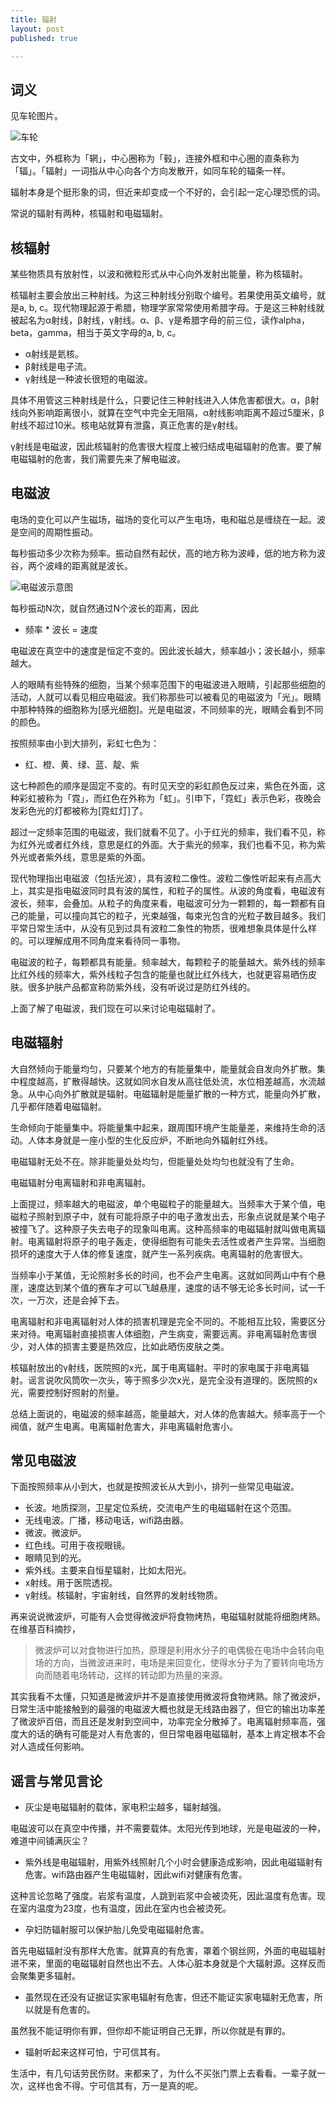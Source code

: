 ```yaml
---
title: 辐射
layout: post
published: true

---
```


词义
-------
见车轮图片。

 ![车轮](/media/files/radio-wheel.png)
 
古文中，外框称为「辋」，中心圈称为「毂」，连接外框和中心圈的直条称为「辐」。「辐射」一词指从中心向各个方向发散开，如同车轮的辐条一样。

辐射本身是个挺形象的词，但近来却变成一个不好的，会引起一定心理恐慌的词。

常说的辐射有两种，核辐射和电磁辐射。

核辐射
-------
某些物质具有放射性，以波和微粒形式从中心向外发射出能量，称为核辐射。

核辐射主要会放出三种射线。为这三种射线分别取个编号。若果使用英文编号，就是a, b, c。现代物理起源于希腊，物理学家常常使用希腊字母。于是这三种射线就被起名为α射线，β射线，γ射线。α、β、γ是希腊字母的前三位，读作alpha，beta，gamma，相当于英文字母的a, b, c。

* α射线是氦核。
* β射线是电子流。
* γ射线是一种波长很短的电磁波。

具体不用管这三种射线是什么，只要记住三种射线进入人体危害都很大。α，β射线向外影响距离很小，就算在空气中完全无阻隔，α射线影响距离不超过5厘米，β射线不超过10米。核电站就算有泄露，真正危害的是γ射线。

γ射线是电磁波，因此核辐射的危害很大程度上被归结成电磁辐射的危害。要了解电磁辐射的危害，我们需要先来了解电磁波。

电磁波
---------
电场的变化可以产生磁场，磁场的变化可以产生电场，电和磁总是缠绕在一起。波是空间的周期性振动。

每秒振动多少次称为频率。振动自然有起伏，高的地方称为波峰，低的地方称为波谷，两个波峰的距离就是波长。

![电磁波示意图](/media/files/radio-wave.png)

每秒振动N次，就自然通过N个波长的距离，因此
 
*  频率 * 波长 = 速度

电磁波在真空中的速度是恒定不变的。因此波长越大，频率越小；波长越小，频率越大。

人的眼睛有些特殊的细胞，当某个频率范围下的电磁波进入眼睛，引起那些细胞的活动，人就可以看见相应电磁波。我们称那些可以被看见的电磁波为「光」。眼睛中那种特殊的细胞称为[感光细胞]。光是电磁波，不同频率的光，眼睛会看到不同的颜色。

按照频率由小到大排列，彩虹七色为：

* 红、橙、黄、绿、蓝、靛、紫

这七种颜色的顺序是固定不变的。有时见天空的彩虹颜色反过来，紫色在外面，这种彩虹被称为「霓」，而红色在外称为「虹」。引申下，「霓虹」表示色彩，夜晚会发彩色光的灯都被称为[霓虹灯]了。

超过一定频率范围的电磁波，我们就看不见了。小于红光的频率，我们看不见，称为红外光或者红外线，意思是红的外面。大于紫光的频率，我们也看不见，称为紫外光或者紫外线，意思是紫的外面。

现代物理指出电磁波（包括光波），具有波粒二像性。波粒二像性听起来有点高大上，其实是指电磁波同时具有波的属性，和粒子的属性。从波的角度看，电磁波有波长，频率，会叠加。从粒子的角度来看，电磁波可分为一颗颗的，每一颗都有自己的能量，可以撞向其它的粒子，光束越强，每束光包含的光粒子数目越多。我们平常日常生活中，从没有见到过具有波粒二象性的物质，很难想象具体是什么样的。可以理解成用不同角度来看待同一事物。

电磁波的粒子，每颗都具有能量。频率越大，每颗粒子的能量越大。紫外线的频率比红外线的频率大，紫外线粒子包含的能量也就比红外线大，也就更容易晒伤皮肤。很多护肤产品都宣称防紫外线，没有听说过是防红外线的。

上面了解了电磁波，我们现在可以来讨论电磁辐射了。

电磁辐射
--------
大自然倾向于能量均匀，只要某个地方的有能量集中，能量就会自发向外扩散。集中程度越高，扩散得越快。这就如同水自发从高往低处流，水位相差越高，水流越急。从中心向外扩散就是辐射。电磁辐射是能量扩散的一种方式，能量向外扩散，几乎都伴随着电磁辐射。

生命倾向于能量集中。将能量集中起来，跟周围环境产生能量差，来维持生命的活动。人体本身就是一座小型的生化反应炉，不断地向外辐射红外线。

电磁辐射无处不在。除非能量处处均匀，但能量处处均匀也就没有了生命。

电磁辐射分电离辐射和非电离辐射。

上面提过，频率越大的电磁波，单个电磁粒子的能量越大。当频率大于某个值，电磁粒子照射到原子中，就有可能将原子中的电子激发出去，形象点说就是某个电子被撞飞了。这种原子失去电子的现象叫电离。这种高频率的电磁辐射就叫做电离辐射。电离辐射将原子的电子轰走，使得细胞有可能失去活性或者产生异常。当细胞损坏的速度大于人体的修复速度，就产生一系列疾病。电离辐射的危害很大。

当频率小于某值，无论照射多长的时间，也不会产生电离。这就如同两山中有个悬崖，速度达到某个值的赛车才可以飞越悬崖，速度的话不够无论多长时间，试一千次，一万次，还是会掉下去。

电离辐射和非电离辐射对人体的损害机理是完全不同的。不能相互比较，需要区分来对待。电离辐射直接损害人体细胞，产生病变，需要远离。非电离辐射危害很少，对人体的损害主要是热效应，比如此晒伤皮肤之类。

核辐射放出的γ射线，医院照的x光，属于电离辐射。平时的家电属于非电离辐射。谣言说吹风筒吹一次头，等于照多少次x光，是完全没有道理的。医院照的x光，需要控制好照射的剂量。

总结上面说的，电磁波的频率越高，能量越大，对人体的危害越大。频率高于一个阀值，就产生电离。电离辐射危害大，非电离辐射危害小。

常见电磁波
---------
下面按照频率从小到大，也就是按照波长从大到小，排列一些常见电磁波。

* 长波。地质探测，卫星定位系统，交流电产生的电磁辐射在这个范围。
* 无线电波。广播，移动电话，wifi路由器。
* 微波。微波炉。
* 红色线。可用于夜视眼镜。
* 眼睛见到的光。
* 紫外线。主要来自恒星辐射，比如太阳光。
* x射线。用于医院透视。
* γ射线。核辐射，宇宙射线，自然界的发射线物质。

再来说说微波炉，可能有人会觉得微波炉将食物烤热，电磁辐射就能将细胞烤熟。在维基百科摘抄，

> 微波炉可以对食物进行加热，原理是利用水分子的电偶极在电场中会转向电场的方向，当微波进来时，电场是来回变化，使得水分子为了要转向电场方向而随着电场转动，这样的转动即为热量的来源。

其实我看不太懂，只知道是微波炉并不是直接使用微波将食物烤熟。除了微波炉，日常生活中能接触到的最强的电磁波大概也就是无线路由器了，但它的输出功率差了微波炉百倍，而且还是发射到空间中，功率完全分散掉了。电离辐射频率高，强度大的话的确有可能是对人有危害的，但日常电器电磁辐射，基本上肯定根本不会对人造成任何影响。

谣言与常见言论
------
* 灰尘是电磁辐射的载体，家电积尘越多，辐射越强。

电磁波可以在真空中传播，并不需要载体。太阳光传到地球，光是电磁波的一种，难道中间铺满灰尘？

* 紫外线是电磁辐射，用紫外线照射几个小时会健康造成影响，因此电磁辐射有危害。wifi路由器产生电磁辐射，因此wifi对健康有危害。

这种言论忽略了强度。岩浆有温度，人跳到岩浆中会被烫死，因此温度有危害。现在室内温度为23度，也有温度，因此在室内也会被烫死。

* 孕妇防辐射服可以保护胎儿免受电磁辐射危害。

首先电磁辐射没有那样大危害。就算真的有危害，罩着个钢丝网，外面的电磁辐射进不来，里面的电磁辐射自然也出不去。人体心脏本身就是个大辐射源。这样反而会聚集更多辐射。

* 虽然现在还没有证据证实家电辐射有危害，但还不能证实家电辐射无危害，所以就是有危害的。

虽然我不能证明你有罪，但你却不能证明自己无罪，所以你就是有罪的。

* 辐射听起来这样可怕，宁可信其有。

生活中，有几句话劳民伤财。来都来了，为什么不买张门票上去看看。一辈子就一次，这样也舍不得。宁可信其有，万一是真的呢。




















